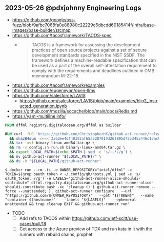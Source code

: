 ## 2023-05-26 @pdxjohnny Engineering Logs

- https://github.com/google/oss-fuzz/blob/9afbc7068fa0e88980c22229c6dbcdd60185414f/infra/base-images/base-builder/srcmap
- https://github.com/tacosframework/TACOS-spec
  - > TACOS is a framework for assessing the development practices of open source projects against a set of secure development standards specified in the NIST SSDF. The framework defines a machine-readable specification that can be used as a part of the overall self-attestation requirement to comply with the requirements and deadlines outlined in OMB memorandum M-22-18. 
- https://github.com/tacosframework/examples
- https://github.com/eugeneyan/open-llms
- https://github.com/salesforce/LAVIS
  - https://github.com/salesforce/LAVIS/blob/main/examples/blip2_instructed_generation.ipynb
- https://github.com/mozilla/sccache/blob/main/docs/Redis.md
- https://yaml-multiline.info/

```dockerfile
FROM dffml.registry.digitalocean.org/dffml as builder

RUN curl -fLO 'https://github.com/ChristopherHX/github-act-runner/releases/download/v0.6.2/binary-linux-amd64.tar.gz' \
  && sha384sum -c<<<'3ae3ee4df40392af65a5287019d26f895d7253455446c13ac945c39b0eb4beea20d24cf92658b3a2ccd3a33bf79a5a38  binary-linux-amd64.tar.gz' \
  && tar -xvf binary-linux-amd64.tar.gz \
  && rm -v config.sh run.sh binary-linux-amd64.tar.gz \
  && export LOCAL_PATH=$(echo $PATH | sed -e 's/:.*//g') \
  && mv github-act-runner "${LOCAL_PATH}/" \
  && du -h "${LOCAL_PATH}/github-act-runner"
```

```console
$ docker run --rm -ti -e OWNER_REPOSITORY="intel/dffml" -e TOKEN=$(grep oauth_token < ~/.config/gh/hosts.yml | sed -e 's/    oauth_token: //g') -e LABELS="github-act-runner-alice-shouldi-contribute" dffml.registry.digitalocean.org/github-act-runner-alice-shouldi-contribute bash -xc 'cleanup () { github-act-runner remove --force --unattended; }; github-act-runner configure   --url "https://github.com/${OWNER_REPOSITORY}"   --pat "${TOKEN}"   --name "container-$(hostname)"   --labels "${LABELS}"   --ephemeral   --unattended && trap cleanup EXIT && github-act-runner run'
```

- TODO
  - [ ] Add refs to TACOS within https://github.com/ietf-scitt/use-cases/pull/18
  - [ ] Get access to the Azure preview of TDX and run kata in it with the runners with rebuild chains, prophet